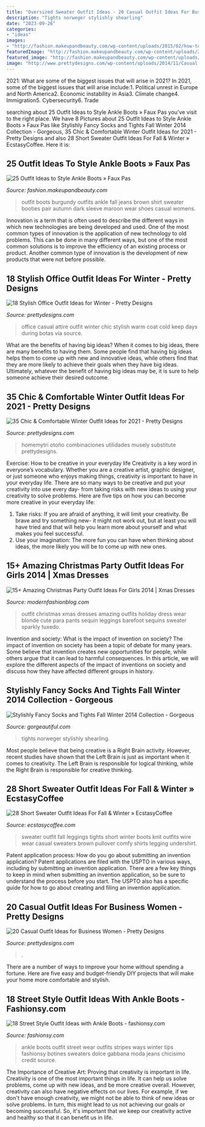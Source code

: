 ```yaml
---
title: "Oversized Sweater Outfit Ideas - 20 Casual Outfit Ideas For Business Women"
description: "Tights norweger stylishly shearling"
date: "2023-09-26"
categories:
- "ideas"
images:
- "http://fashion.makeupandbeauty.com/wp-content/uploads/2015/02/how-to-style-ankle-boots-12.jpg"
featuredImage: "http://fashion.makeupandbeauty.com/wp-content/uploads/2015/02/how-to-style-ankle-boots-12.jpg"
featured_image: "http://fashion.makeupandbeauty.com/wp-content/uploads/2015/02/how-to-style-ankle-boots-12.jpg"
image: "http://www.prettydesigns.com/wp-content/uploads/2014/11/Casual-Chic-Office-Attire.jpg"
---
```



2021: What are some of the biggest issues that will arise in 2021?
In 2021, some of the biggest issues that will arise include:1. Political unrest in Europe and North America2. Economic instability in Asia3. Climate change4. Immigration5. Cybersecurity6. Trade
	

		
searching about 25 Outfit Ideas to Style Ankle Boots » Faux Pas you've visit to the right place. We have 8 Pictures about 25 Outfit Ideas to Style Ankle Boots » Faux Pas like Stylishly Fancy Socks and Tights Fall Winter 2014 Collection - Gorgeous, 35 Chic &amp; Comfortable Winter Outfit Ideas for 2021 - Pretty Designs and also 28 Short Sweater Outfit Ideas For Fall &amp; Winter » EcstasyCoffee. Here it is:
		
    
## 25 Outfit Ideas To Style Ankle Boots » Faux Pas

<img loading=lazy src="http://fashion.makeupandbeauty.com/wp-content/uploads/2015/02/how-to-style-ankle-boots-12.jpg" onerror="this.onerror=null;this.src='https://tse2.mm.bing.net/th?id=OIP.U1sFZybZtYnDbp0rOAqligHaP9&amp;pid=15.1';" alt="25 Outfit Ideas to Style Ankle Boots » Faux Pas">

_Source: fashion.makeupandbeauty.com_

>outfit boots burgundy outfits ankle fall jeans brown shirt sweater booties pair autumn dark sleeve maroon wear shoes casual womens. 

	

Innovation is a term that is often used to describe the different ways in which new technologies are being developed and used. One of the most common types of innovation is the application of new technology to old problems. This can be done in many different ways, but one of the most common solutions is to improve the efficiency of an existing process or product. Another common type of innovation is the development of new products that were not before possible.

    
## 18 Stylish Office Outfit Ideas For Winter - Pretty Designs

<img loading=lazy src="http://www.prettydesigns.com/wp-content/uploads/2014/11/Casual-Chic-Office-Attire.jpg" onerror="this.onerror=null;this.src='https://tse2.mm.bing.net/th?id=OIP.cabFuytA7dGgmt2omhOHNgHaK2&amp;pid=15.1';" alt="18 Stylish Office Outfit Ideas for Winter - Pretty Designs">

_Source: prettydesigns.com_

>office casual attire outfit winter chic stylish warm coat cold keep days during botas via source. 

	

What are the benefits of having big ideas?
When it comes to big ideas, there are many benefits to having them. Some people find that having big ideas helps them to come up with new and innovative ideas, while others find that they are more likely to achieve their goals when they have big ideas. Ultimately, whatever the benefit of having big ideas may be, it is sure to help someone achieve their desired outcome.

    
## 35 Chic &amp; Comfortable Winter Outfit Ideas For 2021 - Pretty Designs

<img loading=lazy src="https://www.prettydesigns.com/wp-content/uploads/2017/12/35-chic-comfortable-winter-outfit-ideas-for-2018-10.jpg" onerror="this.onerror=null;this.src='https://tse2.mm.bing.net/th?id=OIP.uEdxRsIEmEOfxNnXkboCtAHaHa&amp;pid=15.1';" alt="35 Chic &amp; Comfortable Winter Outfit Ideas for 2021 - Pretty Designs">

_Source: prettydesigns.com_

>homemytri otoño combinaciones utilidades musely substitute prettydesigns. 

	

Exercise: How to be creative in your everyday life
Creativity is a key word in everyone’s vocabulary. Whether you are a creative artist, graphic designer, or just someone who enjoys making things, creativity is important to have in your everyday life. There are so many ways to be creative and put your creativity into use every day- from taking risks with new ideas to using your creativity to solve problems. Here are five tips on how you can become more creative in your everyday life: 
1. Take risks: If you are afraid of anything, it will limit your creativity. Be brave and try something new- it might not work out, but at least you will have tried and that will help you learn more about yourself and what makes you feel successful. 
2. Use your imagination: The more fun you can have when thinking about ideas, the more likely you will be to come up with new ones.

    
## 15+ Amazing Christmas Party Outfit Ideas For Girls 2014 | Xmas Dresses

<img loading=lazy src="http://modernfashionblog.com/wp-content/uploads/2014/11/15-Amazing-Christmas-Party-Outfit-Ideas-For-Girls-2014-Xmas-Dresses-2.jpg" onerror="this.onerror=null;this.src='https://tse2.mm.bing.net/th?id=OIP.Ivce0A1I29gH4cf8xcXQpwHaLH&amp;pid=15.1';" alt="15+ Amazing Christmas Party Outfit Ideas For Girls 2014 | Xmas Dresses">

_Source: modernfashionblog.com_

>outfit christmas xmas dresses amazing outfits holiday dress wear blonde cute para pants sequin leggings barefoot sequins sweater sparkly tuxedo. 

	

Invention and society: What is the impact of invention on society?
The impact of invention on society has been a topic of debate for many years. Some believe that invention creates new opportunities for people, while others argue that it can lead to harmful consequences. In this article, we will explore the different aspects of the impact of inventions on society and discuss how they have affected different groups in history.

    
## Stylishly Fancy Socks And Tights Fall Winter 2014 Collection - Gorgeous

<img loading=lazy src="https://www.gorgeautiful.com/wp-content/uploads/2020/09/Winter-Leggings-Fashion-Style.jpg" onerror="this.onerror=null;this.src='https://tse1.mm.bing.net/th?id=OIP.plxbX3OkJTLpXRr799unsAHaK3&amp;pid=15.1';" alt="Stylishly Fancy Socks and Tights Fall Winter 2014 Collection - Gorgeous">

_Source: gorgeautiful.com_

>tights norweger stylishly shearling. 

	

Most people believe that being creative is a Right Brain activity. However, recent studies have shown that the Left Brain is just as important when it comes to creativity. The Left Brain is responsible for logical thinking, while the Right Brain is responsible for creative thinking.

    
## 28 Short Sweater Outfit Ideas For Fall &amp; Winter » EcstasyCoffee

<img loading=lazy src="https://i1.wp.com/www.ecstasycoffee.com/wp-content/uploads/2016/10/Fall-Outfit-With-Wire-Knit-Sweater-and-Tights.jpg?resize=564%2C846" onerror="this.onerror=null;this.src='https://tse2.mm.bing.net/th?id=OIP.qL9PIyHgPsJsS1st5h-OHgDIEs&amp;pid=15.1';" alt="28 Short Sweater Outfit Ideas For Fall &amp; Winter » EcstasyCoffee">

_Source: ecstasycoffee.com_

>sweater outfit fall leggings tights short winter boots knit outfits wire wear casual sweaters brown pullover comfy shirts legging undershirt. 

	

Patent application process: How do you go about submitting an invention application?
Patent applications are filed with the USPTO in various ways, including by submitting an invention application. There are a few key things to keep in mind when submitting an invention application, so be sure to understand the process before you start. The USPTO also has a specific guide for how to go about creating and filing an invention application.

    
## 20 Casual Outfit Ideas For Business Women - Pretty Designs

<img loading=lazy src="https://www.prettydesigns.com/wp-content/uploads/2016/02/Yellow-Blazer.jpg" onerror="this.onerror=null;this.src='https://tse4.mm.bing.net/th?id=OIP.LY_bFCUNGehCJ4yWrWnqPAHaMW&amp;pid=15.1';" alt="20 Casual Outfit Ideas for Business Women - Pretty Designs">

_Source: prettydesigns.com_

>. 

	

There are a number of ways to improve your home without spending a fortune. Here are five easy and budget-friendly DIY projects that will make your home more comfortable and stylish.

    
## 18 Street Style Outfit Ideas With Ankle Boots - Fashionsy.com

<img loading=lazy src="http://fashionsy.com/wp-content/uploads/2013/11/dolce-gabbana-fashion-brands-white-dark-blue-sweaterslook-main-single-630x924.jpg" onerror="this.onerror=null;this.src='https://tse2.mm.bing.net/th?id=OIP.LoG_6fBKBqLBWV-sLU3w2gHaK3&amp;pid=15.1';" alt="18 Street Style Outfit Ideas with Ankle Boots - fashionsy.com">

_Source: fashionsy.com_

>ankle boots outfit street wear outfits stripes ways winter tips fashionsy botines sweaters dolce gabbana moda jeans chicisimo credit source. 

	

The Importance of Creative Art: Proving that creativity is important in life.
Creativity is one of the most important things in life. It can help us solve problems, come up with new ideas, and be more creative overall. However, creativity can also have negative effects on our lives. For example, if we don't have enough creativity, we might not be able to think of new ideas or solve problems. In turn, this might lead to us not achieving our goals or becoming successful. So, it's important that we keep our creativity active and healthy so that it can benefit us in life.


